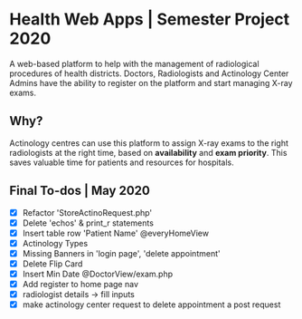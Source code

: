 # Health Web Apps | Semester Project 2020

A web-based platform to help with the management of radiological procedures of health districts.
Doctors, Radiologists and Actinology Center Admins have the ability to register on the platform and start managing X-ray exams.

## Why?
Actinology centres can use this platform to assign X-ray exams to the right radiologists at the right time, based on **availability** and **exam priority**. This saves valuable time for patients and resources for hospitals.

## Final To-dos | May 2020

- [x] Refactor 'StoreActinoRequest.php'
- [x] Delete 'echos' & print_r statements
- [x] Insert table row 'Patient Name' @everyHomeView
- [x] Actinology Types
- [x] Missing Banners in 'login page', 'delete appointment'
- [x] Delete Flip Card
- [x] Insert Min Date @DoctorView/exam.php
- [x] Add register to home page nav
- [x] radiologist details -> fill inputs
- [x] make actinology center request to delete appointment a post request

